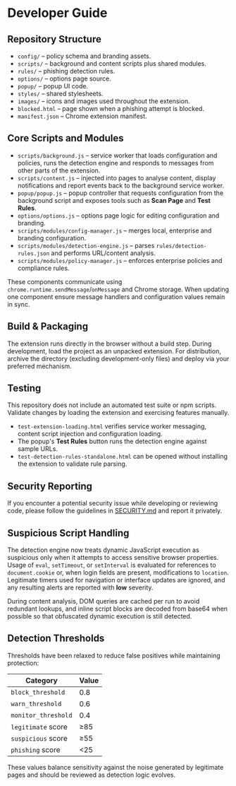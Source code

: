 # Developer Guide

## Repository Structure
- `config/` – policy schema and branding assets.
- `scripts/` – background and content scripts plus shared modules.
- `rules/` – phishing detection rules.
- `options/` – options page source.
- `popup/` – popup UI code.
- `styles/` – shared stylesheets.
- `images/` – icons and images used throughout the extension.
- `blocked.html` – page shown when a phishing attempt is blocked.
- `manifest.json` – Chrome extension manifest.

## Core Scripts and Modules
- `scripts/background.js` – service worker that loads configuration and policies, runs the detection engine and responds to messages from other parts of the extension.
- `scripts/content.js` – injected into pages to analyse content, display notifications and report events back to the background service worker.
- `popup/popup.js` – popup controller that requests configuration from the background script and exposes tools such as **Scan Page** and **Test Rules**.
- `options/options.js` – options page logic for editing configuration and branding.
- `scripts/modules/config-manager.js` – merges local, enterprise and branding configuration.
- `scripts/modules/detection-engine.js` – parses `rules/detection-rules.json` and performs URL/content analysis.
- `scripts/modules/policy-manager.js` – enforces enterprise policies and compliance rules.

These components communicate using `chrome.runtime.sendMessage`/`onMessage` and Chrome storage. When updating one component ensure message handlers and configuration values remain in sync.

## Build & Packaging
The extension runs directly in the browser without a build step. During development, load the project as an unpacked extension. For distribution, archive the directory (excluding development-only files) and deploy via your preferred mechanism.

## Testing
This repository does not include an automated test suite or npm scripts. Validate changes by loading the extension and exercising features manually.

- `test-extension-loading.html` verifies service worker messaging, content script injection and configuration loading.
- The popup's **Test Rules** button runs the detection engine against sample URLs.
- `test-detection-rules-standalone.html` can be opened without installing the extension to validate rule parsing.

## Security Reporting

If you encounter a potential security issue while developing or reviewing code, please follow the guidelines in [SECURITY.md](../SECURITY.md) and report it privately.

## Suspicious Script Handling

The detection engine now treats dynamic JavaScript execution as suspicious only when it attempts to access sensitive browser
properties. Usage of `eval`, `setTimeout`, or `setInterval` is evaluated for references to `document.cookie` or, when login
fields are present, modifications to `location`. Legitimate timers used for navigation or interface updates are ignored, and
any resulting alerts are reported with **low** severity.

During content analysis, DOM queries are cached per run to avoid redundant lookups, and inline script blocks are decoded from
base64 when possible so that obfuscated dynamic execution is still detected.

## Detection Thresholds

Thresholds have been relaxed to reduce false positives while maintaining protection:

| Category | Value |
|----------|-------|
| `block_threshold` | 0.8 |
| `warn_threshold` | 0.6 |
| `monitor_threshold` | 0.4 |
| `legitimate` score | ≥85 |
| `suspicious` score | ≥55 |
| `phishing` score | <25 |

These values balance sensitivity against the noise generated by legitimate pages and should be reviewed as detection logic
evolves.
